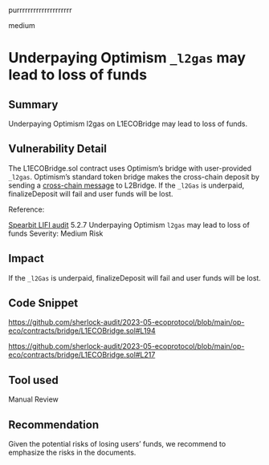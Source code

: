 purrrrrrrrrrrrrrrrrrrr

medium

# Underpaying Optimism `_l2gas` may lead to loss of funds

## Summary

Underpaying Optimism l2gas on L1ECOBridge may lead to loss of funds.

## Vulnerability Detail

The L1ECOBridge.sol contract uses Optimism’s bridge with user-provided `_l2gas`. Optimism’s standard token bridge makes the cross-chain deposit by sending a [cross-chain message](https://github.com/ethereum-optimism/optimism/blob/master/packages/contracts/contracts/L1/messaging/L1StandardBridge.sol#L114-L123) to L2Bridge. If the `_l2Gas` is underpaid, finalizeDeposit will fail and user funds will be lost.

Reference:

[Spearbit LIFI audit](https://github.com/spearbit/portfolio/blob/master/pdfs/LIFI-Spearbit-Security-Review.pdf)
5.2.7 Underpaying Optimism `l2gas` may lead to loss of funds
Severity: Medium Risk

## Impact

If the `_l2Gas` is underpaid, finalizeDeposit will fail and user funds will be lost.

## Code Snippet

https://github.com/sherlock-audit/2023-05-ecoprotocol/blob/main/op-eco/contracts/bridge/L1ECOBridge.sol#L194

https://github.com/sherlock-audit/2023-05-ecoprotocol/blob/main/op-eco/contracts/bridge/L1ECOBridge.sol#L217

## Tool used

Manual Review

## Recommendation

Given the potential risks of losing users’ funds, we recommend to emphasize the risks in the documents.
